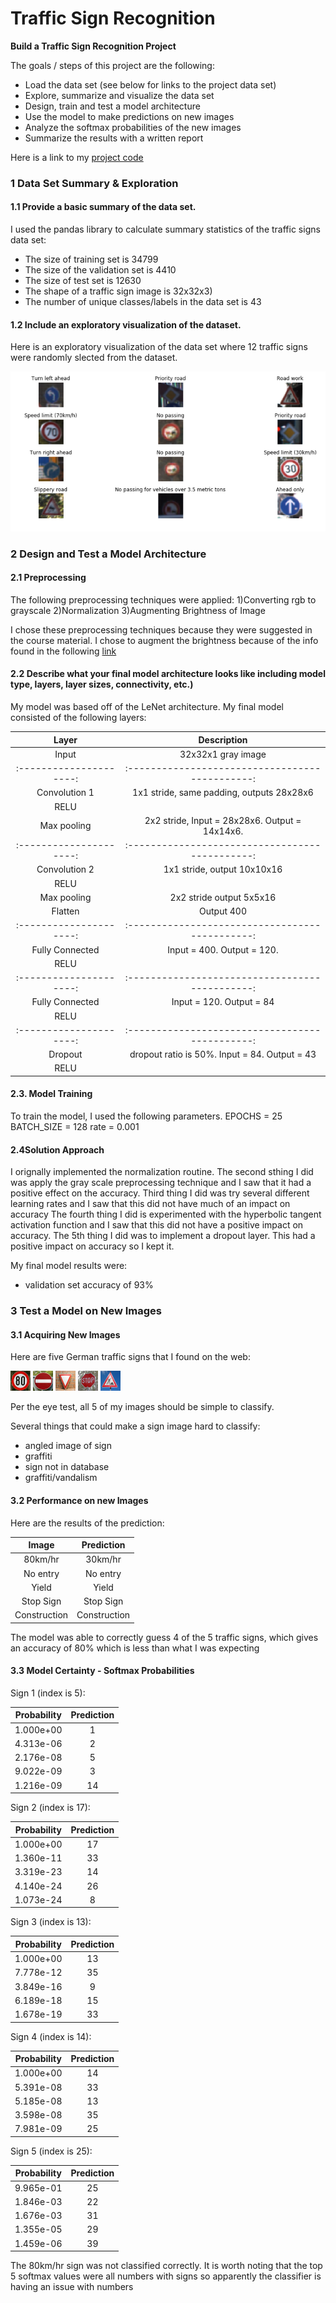# **Traffic Sign Recognition** 


**Build a Traffic Sign Recognition Project**

The goals / steps of this project are the following:
* Load the data set (see below for links to the project data set)
* Explore, summarize and visualize the data set
* Design, train and test a model architecture
* Use the model to make predictions on new images
* Analyze the softmax probabilities of the new images
* Summarize the results with a written report


[//]: # (Image References)

[image1]:  ./dataVis.png "Visualization"
[image2]: ./my_new_images/1.png "Traffic Sign 1"
[image3]: ./my_new_images/2.png "Traffic Sign 2"
[image4]: ./my_new_images/3.png "Traffic Sign 3"
[image5]: ./my_new_images/4.png "Traffic Sign 4"
[image6]: ./my_new_images/5.png "Traffic Sign 5"


Here is a link to my [project code](https://github.com/humenay/udacity/blob/master/CarND-Traffic-Sign-Classifier-Project/Traffic_Sign_Classifier.ipynb)

### 1 Data Set Summary & Exploration

#### 1.1 Provide a basic summary of the data set. 

I used the pandas library to calculate summary statistics of the traffic
signs data set:

* The size of training set is 34799
* The size of the validation set is 4410
* The size of test set is 12630
* The shape of a traffic sign image is 32x32x3)
* The number of unique classes/labels in the data set is 43


#### 1.2 Include an exploratory visualization of the dataset.

Here is an exploratory visualization of the data set where 12 traffic signs were randomly slected from the dataset. 

![alt text][image1]

### 2 Design and Test a Model Architecture

#### 2.1 Preprocessing
The following preprocessing techniques were applied:
1)Converting rgb to grayscale
2)Normalization
3)Augmenting Brightness of Image 

I chose these preprocessing techniques because they were suggested in the course material. I chose to augment the brightness because of the info found in the following [link](https://medium.com/@vivek.yadav/improved-performance-of-deep-learning-neural-network-models-on-traffic-sign-classification-using-6355346da2dc)


#### 2.2 Describe what your final model architecture looks like including model type, layers, layer sizes, connectivity, etc.)

My model was based off of the LeNet architecture. My final model consisted of the following layers:

| Layer         		|     Description	        					| 
|:---------------------:|:---------------------------------------------:| 
| Input         		| 32x32x1 gray image   							| 
|:---------------------:|:---------------------------------------------:|
| Convolution 1     	| 1x1 stride, same padding, outputs 28x28x6 	|
| RELU					|												|
| Max pooling	      	| 2x2 stride, Input = 28x28x6. Output = 14x14x6.|
|:---------------------:|:---------------------------------------------:|
| Convolution 2	        | 1x1 stride, output 10x10x16      			    |
| RELU		            | 									            |
| Max pooling	      	| 2x2 stride output 5x5x16                      |
| Flatten					| 	Output 400								|
|:---------------------:|:---------------------------------------------:|
| Fully Connected		| Input = 400. Output = 120.                    |
| RELU		            | 									            |
|:---------------------:|:---------------------------------------------:|
| Fully Connected		| Input = 120. Output = 84                      |
| RELU		            | 									            |
|:---------------------:|:---------------------------------------------:|
| Dropout		| dropout ratio is 50%. Input = 84. Output = 43         |
| RELU		            | 									            |


 


#### 2.3. Model Training 

To train the model, I used the following parameters.
EPOCHS = 25
BATCH_SIZE = 128
rate = 0.001


#### 2.4Solution Approach 
I orignally implemented the normalization routine. 
The second sthing I did was apply the gray scale preprocessing technique and I saw that it had a positive effect on the accuracy.
Third thing I did was try several different learning rates and I saw that this did not have much of an impact on accuracy
The fourth thing I did is experimented with the hyperbolic tangent activation function and I saw that this did not have a positive impact on accuracy. 
The 5th thing I did was to implement a dropout layer. This had a positive impact on accuracy so I kept it. 


My final model results were:
* validation set accuracy of 93%



### 3 Test a Model on New Images

#### 3.1 Acquiring New Images

Here are five German traffic signs that I found on the web:

![alt text][image2] ![alt text][image3] ![alt text][image4] 
![alt text][image5] ![alt text][image6]

Per the eye test, all 5 of my images should be simple to classify. 

Several things that could make a sign image hard to classify:
* angled image of sign
* graffiti
* sign not in database
* graffiti/vandalism



#### 3.2 Performance on new Images

Here are the results of the prediction:

| Image			        |     Prediction	        					| 
|:---------------------:|:---------------------------------------------:| 
| 80km/hr      		    | 30km/hr   									| 
| No entry     			| No entry 										|
| Yield					| Yield											|
| Stop Sign	      		| Stop Sign					 				|
| Construction			| Construction      							|


The model was able to correctly guess 4 of the 5 traffic signs, which gives an accuracy of 80% which is less than what I was expecting

#### 3.3 Model Certainty - Softmax Probabilities



Sign 1 (index is 5):

| Probability         	|     Prediction	        					| 
|:---------------------:|:---------------------------------------------:| 
| 1.000e+00			| 1   									| 
| 4.313e-06     			| 2 										|
| 2.176e-08					| 5											|
| 9.022e-09	      			| 3					 				|
| 1.216e-09				    | 14      							|

Sign 2 (index is 17):

| Probability         	|     Prediction	        					| 
|:---------------------:|:---------------------------------------------:| 
| 1.000e+00         			| 17   								| 
| 1.360e-11     				| 33 								|
| 3.319e-23					| 14								|
| 4.140e-24	      			| 26					 			|
| 1.073e-24				    | 8      							|

Sign 3 (index is 13):

| Probability         	|     Prediction	        					| 
|:---------------------:|:---------------------------------------------:| 
| 1.000e+00         			| 13   								| 
| 7.778e-12    				| 35 								|
| 3.849e-16					| 9									|
| 6.189e-18	      			| 15					 			|
| 1.678e-19				    | 33      							|

Sign 4 (index is 14):

| Probability         	|     Prediction	        					| 
|:---------------------:|:---------------------------------------------:| 
|1.000e+00         			| 14   								| 
|5.391e-08     				| 33 								|
|5.185e-08					| 13									|
|3.598e-08	      			| 35					 				|
|7.981e-09				    | 25      							|

Sign 5 (index is 25):

| Probability         	|     Prediction	        					| 
|:---------------------:|:---------------------------------------------:| 
|9.965e-01         			| 25   									| 
|1.846e-03     				| 22 										|
|1.676e-03					| 31										|
|1.355e-05	      			| 29					 				|
|1.459e-06				    | 39      							|

The 80km/hr sign was not classified correctly. It is worth noting that the top 5 softmax values were all numbers with signs so apparently 
the classifier is having an issue with numbers


